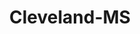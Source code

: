 ---
title: Cleveland-MS
slug: cleveland-ms
f_state:
- cms/state/mississippi.md
f_locations:
- cms/payday-loan/advance-america-1974.md
- cms/payday-loan/advance-america-1975.md
- cms/payday-loan/advance-america-1997.md
- cms/payday-loan/advance-finance-3318.md
- cms/payday-loan/cash-depot-7046.md
- cms/payday-loan/cash-inc-7693.md
- cms/payday-loan/cash-inc-7706.md
- cms/payday-loan/check-advance-10270.md
- cms/payday-loan/check-advance-10284.md
- cms/payday-loan/check-advance-10285.md
- cms/payday-loan/check-exchange-11195.md
- cms/payday-loan/delta-check-advance-15746.md
- cms/payday-loan/delta-check-cashing-servi-15749.md
- cms/payday-loan/dodges-money-center-15961.md
- cms/payday-loan/dodges-money-center-15963.md
- cms/payday-loan/express-check-advance-17000.md
- cms/payday-loan/family-check-advance-17457.md
- cms/payday-loan/family-check-advance-17466.md
- cms/payday-loan/family-check-advance-17467.md
- cms/payday-loan/financial-management-svcs-llc-18072.md
- cms/payday-loan/insta-cash-inc-19595.md
- cms/payday-loan/kilpatrick-holdings-inc-20022.md
- cms/payday-loan/money-mart-cash-express-21560.md
- cms/payday-loan/money-mart-cash-expy-tax-return-prepartatin-flng-21561.md
- cms/payday-loan/quick-cash-inc-25056.md
- cms/payday-loan/speedee-cash-26645.md
- cms/payday-loan/speedee-cash-26654.md
- cms/payday-loan/speedy-check-cashers-inc-26804.md
- cms/payday-loan/speedy-check-cashers-inc-26805.md
- cms/payday-loan/speedy-check-cashers-inc-26806.md
- cms/payday-loan/th-e-piggy-bank-27624.md
- cms/payday-loan/th-e-piggy-bank-27626.md
- cms/payday-loan/tower-loan-of-cleveland-27903.md
- cms/payday-loan/tower-loan-of-cleveland-27904.md
updated-on: '2024-05-30T13:41:28.615Z'
created-on: '2024-05-30T13:41:28.615Z'
published-on: '2024-05-30T13:54:32.469Z'
f_city: Cleveland
layout: '[city].html'
tags: city
---